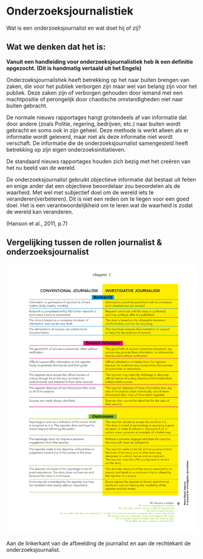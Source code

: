 # Onderzoeksjournalistiek

Wat is een onderzoeksjournalist en wat doet hij of zij?

## Wat we denken dat het is:

**Vanuit een handleiding voor onderzoeksjournalistiek heb ik een definitie opgezocht. \(Dit is handmatig vertaald uit het Engels\)**

Onderzoeksjournalistiek heeft betrekking op het naar buiten brengen van zaken, die voor het publiek verborgen zijn maar wel van belang zijn voor het publiek. Deze zaken zijn of verborgen gehouden door iemand met een machtpositie of perongelijk door chaotische omstandigheden niet naar buiten gebracht.

De normale nieuws rapportages hangt grotendeels af van informatie dat door andere \(zoals Politie, regering, bedrijven, etc.\) naar buiten wordt gebracht en soms ook in zijn geheel. Deze methode is werkt alleen als er informatie wordt geleverd, maar niet als deze informatie niet wordt verschaft. De informatie die de onderzoeksjournalist samengesteld heeft betrekking op zijn eigen onderzoeksinitiatieven.

De standaard nieuws rapportages houden zich bezig met het creëren van het nu beeld van de wereld.

De onderzoeksjournalist gebruikt objectieve informatie dat bestaat uit feiten en enige ander dat een objectieve beoordelaar zou beoordelen als de waarheid. Met wel met subjectief doel om de wereld iets te veranderen\(verbeteren\). Dit is niet een reden om te liegen voor een goed doel. Het is een verantwoordelijkheid om te leren wat de waarheid is zodat de wereld kan veranderen.

\(Hanson et al., 2011, p.7\)

## Vergelijking tussen de rollen journalist & onderzoeksjournalist

![Vergelijking rollen journalist en onderzoeksjournalist \(Hanson et al., 2011, p.11\)](https://raw.githubusercontent.com/IIYAMA12/Project-blauwdruk-documentation/8db972f2a8c2b44ceb95a6a0d46bb8a7544b4605/docs/pages/onderzoeksvragen/deelvragen/onderzoeksjournalistiek/content/SBI_Manual-11.png)

Aan de linkerkant van de afbeelding de journalist en aan de rechtekant de onderzoeksjournalist.

